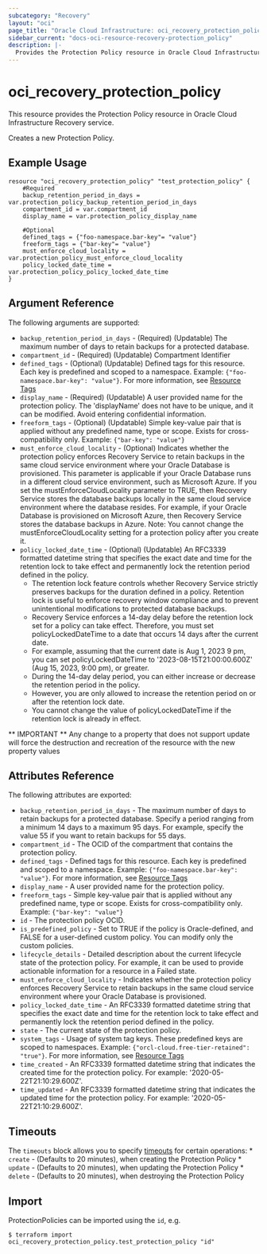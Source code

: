 ```yaml
---
subcategory: "Recovery"
layout: "oci"
page_title: "Oracle Cloud Infrastructure: oci_recovery_protection_policy"
sidebar_current: "docs-oci-resource-recovery-protection_policy"
description: |-
  Provides the Protection Policy resource in Oracle Cloud Infrastructure Recovery service
---
```


# oci_recovery_protection_policy
This resource provides the Protection Policy resource in Oracle Cloud Infrastructure Recovery service.

Creates a new Protection Policy.


## Example Usage

```hcl
resource "oci_recovery_protection_policy" "test_protection_policy" {
	#Required
	backup_retention_period_in_days = var.protection_policy_backup_retention_period_in_days
	compartment_id = var.compartment_id
	display_name = var.protection_policy_display_name

	#Optional
	defined_tags = {"foo-namespace.bar-key"= "value"}
	freeform_tags = {"bar-key"= "value"}
	must_enforce_cloud_locality = var.protection_policy_must_enforce_cloud_locality
	policy_locked_date_time = var.protection_policy_policy_locked_date_time
}
```

## Argument Reference

The following arguments are supported:

* `backup_retention_period_in_days` - (Required) (Updatable) The maximum number of days to retain backups for a protected database.
* `compartment_id` - (Required) (Updatable) Compartment Identifier
* `defined_tags` - (Optional) (Updatable) Defined tags for this resource. Each key is predefined and scoped to a namespace. Example: `{"foo-namespace.bar-key": "value"}`. For more information, see [Resource Tags](https://docs.oracle.com/en-us/iaas/Content/General/Concepts/resourcetags.htm) 
* `display_name` - (Required) (Updatable) A user provided name for the protection policy. The 'displayName' does not have to be unique, and it can be modified. Avoid entering confidential information.
* `freeform_tags` - (Optional) (Updatable) Simple key-value pair that is applied without any predefined name, type or scope. Exists for cross-compatibility only. Example: `{"bar-key": "value"}` 
* `must_enforce_cloud_locality` - (Optional) Indicates whether the protection policy enforces Recovery Service to retain backups in the same cloud service environment where your Oracle Database is provisioned. This parameter is applicable if your Oracle Database runs in a different cloud service environment, such as Microsoft Azure. If you set the mustEnforceCloudLocality parameter to TRUE, then Recovery Service stores the database backups locally in the same cloud service environment where the database resides. For example, if your Oracle Database is provisioned on Microsoft Azure, then Recovery Service stores the database backups in Azure. Note: You cannot change the mustEnforceCloudLocality setting for a protection policy after you create it. 
* `policy_locked_date_time` - (Optional) (Updatable) An RFC3339 formatted datetime string that specifies the exact date and time for the retention lock to take effect and permanently lock the retention period defined in the policy.
	* The retention lock feature controls whether Recovery Service strictly preserves backups for the duration defined in a policy. Retention lock is useful to enforce recovery window compliance and to prevent unintentional modifications to protected database backups.
	* Recovery Service enforces a 14-day delay before the retention lock set for a policy can take effect. Therefore, you must set policyLockedDateTime  to a date that occurs 14 days after the current date.
	* For example, assuming that the current date is Aug 1, 2023 9 pm, you can set policyLockedDateTime  to '2023-08-15T21:00:00.600Z' (Aug 15, 2023, 9:00 pm), or greater.
	* During the 14-day delay period, you can either increase or decrease the retention period in the policy.
	* However, you are only allowed to increase the retention period on or after the retention lock date.
	* You cannot change the value of policyLockedDateTime if the retention lock is already in effect. 


** IMPORTANT **
Any change to a property that does not support update will force the destruction and recreation of the resource with the new property values

## Attributes Reference

The following attributes are exported:

* `backup_retention_period_in_days` - The maximum number of days to retain backups for a protected database. Specify a period ranging from a minimum 14 days to a maximum 95 days. For example, specify the value 55 if you want to retain backups for 55 days.
* `compartment_id` - The OCID of the compartment that contains the protection policy.
* `defined_tags` - Defined tags for this resource. Each key is predefined and scoped to a namespace. Example: `{"foo-namespace.bar-key": "value"}`. For more information, see [Resource Tags](https://docs.oracle.com/en-us/iaas/Content/General/Concepts/resourcetags.htm) 
* `display_name` - A user provided name for the protection policy.
* `freeform_tags` - Simple key-value pair that is applied without any predefined name, type or scope. Exists for cross-compatibility only. Example: `{"bar-key": "value"}` 
* `id` - The protection policy OCID.
* `is_predefined_policy` - Set to TRUE if the policy is Oracle-defined, and FALSE for a user-defined custom policy. You can modify only the custom policies.
* `lifecycle_details` - Detailed description about the current lifecycle state of the protection policy. For example, it can be used to provide actionable information for a resource in a Failed state.
* `must_enforce_cloud_locality` - Indicates whether the protection policy enforces Recovery Service to retain backups in the same cloud service environment where your Oracle Database is provisioned.
* `policy_locked_date_time` - An RFC3339 formatted datetime string that specifies the exact date and time for the retention lock to take effect and permanently lock the retention period defined in the policy. 
* `state` - The current state of the protection policy. 
* `system_tags` - Usage of system tag keys. These predefined keys are scoped to namespaces. Example: `{"orcl-cloud.free-tier-retained": "true"}`. For more information, see [Resource Tags](https://docs.oracle.com/en-us/iaas/Content/General/Concepts/resourcetags.htm) 
* `time_created` - An RFC3339 formatted datetime string that indicates the created time for the protection policy. For example: '2020-05-22T21:10:29.600Z'. 
* `time_updated` - An RFC3339 formatted datetime string that indicates the updated time for the protection policy. For example: '2020-05-22T21:10:29.600Z'. 

## Timeouts

The `timeouts` block allows you to specify [timeouts](https://registry.terraform.io/providers/oracle/oci/latest/docs/guides/changing_timeouts) for certain operations:
	* `create` - (Defaults to 20 minutes), when creating the Protection Policy
	* `update` - (Defaults to 20 minutes), when updating the Protection Policy
	* `delete` - (Defaults to 20 minutes), when destroying the Protection Policy


## Import

ProtectionPolicies can be imported using the `id`, e.g.

```
$ terraform import oci_recovery_protection_policy.test_protection_policy "id"
```

